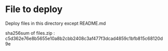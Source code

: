 # File to deploy

Deploy files in this directory except README.md

sha256sum of files.zip : c5d362e76e8b5655e10a8b2cbb2408c3af477f3dcad4859c1bfb815c68120d9e

